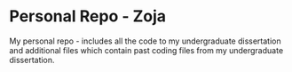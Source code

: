 # Personal Repo - Zoja

My personal repo - includes all the code to my undergraduate dissertation and additional files which contain past coding files from my undergraduate dissertation. 


